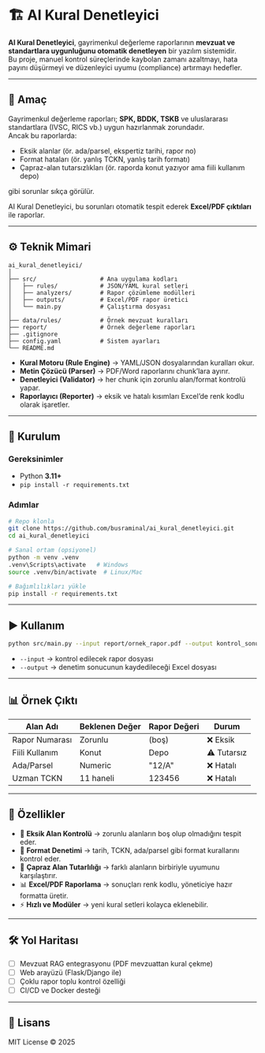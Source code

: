# 🏗️ AI Kural Denetleyici  

**AI Kural Denetleyici**, gayrimenkul değerleme raporlarının **mevzuat ve standartlara uygunluğunu otomatik denetleyen** bir yazılım sistemidir.  
Bu proje, manuel kontrol süreçlerinde kaybolan zamanı azaltmayı, hata payını düşürmeyi ve düzenleyici uyumu (compliance) artırmayı hedefler.  

---

## 📌 Amaç  

Gayrimenkul değerleme raporları; **SPK, BDDK, TSKB** ve uluslararası standartlara (IVSC, RICS vb.) uygun hazırlanmak zorundadır.  
Ancak bu raporlarda:  
- Eksik alanlar (ör. ada/parsel, ekspertiz tarihi, rapor no)  
- Format hataları (ör. yanlış TCKN, yanlış tarih formatı)  
- Çapraz-alan tutarsızlıkları (ör. raporda konut yazıyor ama fiili kullanım depo)  

gibi sorunlar sıkça görülür.  

AI Kural Denetleyici, bu sorunları otomatik tespit ederek **Excel/PDF çıktıları** ile raporlar.  

---

## ⚙️ Teknik Mimari  

```
ai_kural_denetleyici/
│
├── src/                  # Ana uygulama kodları
│   ├── rules/            # JSON/YAML kural setleri
│   ├── analyzers/        # Rapor çözümleme modülleri
│   ├── outputs/          # Excel/PDF rapor üretici
│   └── main.py           # Çalıştırma dosyası
│
├── data/rules/           # Örnek mevzuat kuralları
├── report/               # Örnek değerleme raporları
├── .gitignore
├── config.yaml           # Sistem ayarları
└── README.md
```

- **Kural Motoru (Rule Engine)** → YAML/JSON dosyalarından kuralları okur.  
- **Metin Çözücü (Parser)** → PDF/Word raporlarını chunk’lara ayırır.  
- **Denetleyici (Validator)** → her chunk için zorunlu alan/format kontrolü yapar.  
- **Raporlayıcı (Reporter)** → eksik ve hatalı kısımları Excel’de renk kodlu olarak işaretler.  

---

## 🚀 Kurulum  

### Gereksinimler  
- Python **3.11+**  
- `pip install -r requirements.txt`  

### Adımlar  
```bash
# Repo klonla
git clone https://github.com/busraminal/ai_kural_denetleyici.git
cd ai_kural_denetleyici

# Sanal ortam (opsiyonel)
python -m venv .venv
.venv\Scripts\activate   # Windows
source .venv/bin/activate  # Linux/Mac

# Bağımlılıkları yükle
pip install -r requirements.txt
```

---

## ▶️ Kullanım  

```bash
python src/main.py --input report/ornek_rapor.pdf --output kontrol_sonucu.xlsx
```

- `--input` → kontrol edilecek rapor dosyası  
- `--output` → denetim sonucunun kaydedileceği Excel dosyası  

---

## 📊 Örnek Çıktı  

| Alan Adı           | Beklenen Değer | Rapor Değeri  | Durum       |
|--------------------|----------------|---------------|-------------|
| Rapor Numarası     | Zorunlu        | (boş)         | ❌ Eksik     |
| Fiili Kullanım     | Konut          | Depo          | ⚠️ Tutarsız |
| Ada/Parsel         | Numeric        | "12/A"        | ❌ Hatalı   |
| Uzman TCKN         | 11 haneli      | 123456        | ❌ Hatalı   |

---

## 🧩 Özellikler  

- 📑 **Eksik Alan Kontrolü** → zorunlu alanların boş olup olmadığını tespit eder.  
- 🧮 **Format Denetimi** → tarih, TCKN, ada/parsel gibi format kurallarını kontrol eder.  
- 🔀 **Çapraz Alan Tutarlılığı** → farklı alanların birbiriyle uyumunu karşılaştırır.  
- 📊 **Excel/PDF Raporlama** → sonuçları renk kodlu, yöneticiye hazır formatta üretir.  
- ⚡ **Hızlı ve Modüler** → yeni kural setleri kolayca eklenebilir.  

---

## 🛠️ Yol Haritası  

- [ ] Mevzuat RAG entegrasyonu (PDF mevzuattan kural çekme)  
- [ ] Web arayüzü (Flask/Django ile)  
- [ ] Çoklu rapor toplu kontrol özelliği  
- [ ] CI/CD ve Docker desteği  

---

## 📜 Lisans  

MIT License © 2025  
